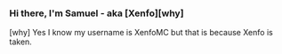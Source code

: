### Hi there, I'm Samuel - aka [Xenfo][why]

[why] Yes I know my username is XenfoMC but that is because Xenfo is taken.
